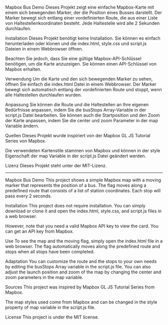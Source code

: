 Mapbox Bus Demo
Dieses Projekt zeigt eine einfache Mapbox-Karte mit einem sich bewegenden Marker, der die Position eines Busses darstellt. Der Marker bewegt sich entlang einer vordefinierten Route, die aus einer Liste von Haltestellenkoordinaten besteht. Jede Haltestelle wird alle 2 Sekunden durchlaufen.

Installation
Dieses Projekt benötigt keine Installation. Sie können es einfach herunterladen oder klonen und die index.html, style.css und script.js Dateien in einem Webbrowser öffnen.

Beachten Sie jedoch, dass Sie eine gültige Mapbox-API-Schlüssel benötigen, um die Karte anzuzeigen. Sie können einen API-Schlüssel von Mapbox erhalten.

Verwendung
Um die Karte und den sich bewegenden Marker zu sehen, öffnen Sie einfach die index.html Datei in einem Webbrowser. Der Marker bewegt sich automatisch entlang der vordefinierten Route und stoppt, wenn alle Haltestellen durchlaufen wurden.

Anpassung
Sie können die Route und die Haltestellen an Ihre eigenen Bedürfnisse anpassen, indem Sie die busStops Array-Variable in der script.js Datei bearbeiten. Sie können auch die Startposition und den Zoom der Karte anpassen, indem Sie die center und zoom Parameter in der map Variable ändern.

Quellen
Dieses Projekt wurde inspiriert von der Mapbox GL JS Tutorial Series von Mapbox.

Die verwendeten Kartenstile stammen von Mapbox und können in der style Eigenschaft der map Variable in der script.js Datei geändert werden.

Lizenz
Dieses Projekt steht unter der MIT-Lizenz.

----------------------------------------------------------------------------------


Mapbox Bus Demo
This project shows a simple Mapbox map with a moving marker that represents the position of a bus. The flag moves along a predefined route that consists of a list of station coordinates. Each stop will pass every 2 seconds.

Installation
This project does not require installation. You can simply download or clone it and open the index.html, style.css, and script.js files in a web browser.

However, note that you need a valid Mapbox API key to view the card. You can get an API key from Mapbox.

Use
To see the map and the moving flag, simply open the index.html file in a web browser. The flag automatically moves along the predefined route and stops when all stops have been completed.

Adaptation
You can customize the route and the stops to your own needs by editing the busStops Array variable in the script.js file. You can also adjust the launch position and zoom of the map by changing the center and zoom parameters in the map variable.

Sources
This project was inspired by Mapbox GL JS Tutorial Series from Mapbox.

The map styles used come from Mapbox and can be changed in the style property of map variable in the script.js file.

License
This project is under the MIT license.